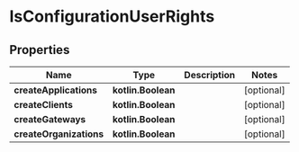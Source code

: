 
# IsConfigurationUserRights

## Properties
Name | Type | Description | Notes
------------ | ------------- | ------------- | -------------
**createApplications** | **kotlin.Boolean** |  |  [optional]
**createClients** | **kotlin.Boolean** |  |  [optional]
**createGateways** | **kotlin.Boolean** |  |  [optional]
**createOrganizations** | **kotlin.Boolean** |  |  [optional]



